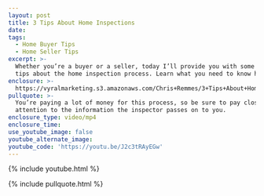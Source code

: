 ```yaml
---
layout: post
title: 3 Tips About Home Inspections
date:
tags:
  - Home Buyer Tips
  - Home Seller Tips
excerpt: >-
  Whether you’re a buyer or a seller, today I’ll provide you with some helpful
  tips about the home inspection process. Learn what you need to know here.
enclosure: >-
  https://vyralmarketing.s3.amazonaws.com/Chris+Remmes/3+Tips+About+Home+Inspections.mp4
pullquote: >-
  You’re paying a lot of money for this process, so be sure to pay close
  attention to the information the inspector passes on to you.
enclosure_type: video/mp4
enclosure_time:
use_youtube_image: false
youtube_alternate_image:
youtube_code: 'https://youtu.be/J2c3tRAyEGw'
---
```


{% include youtube.html %}

{% include pullquote.html %}